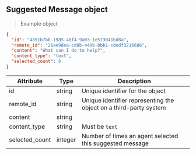 ## Suggested Message object

> Example object

```json
{
  "id": "4891b7bb-1985-48f4-9a03-1e573041bd8a",
  "remote_id": "26ae9dea-cd8b-449b-bbb1-cdedf3216686",
  "content": "What can I do to help?",
  "content_type": "text",
  "selected_count": 8
}
```

| Attribute      | Type     | Description |
| -------------- | -------- | ------------|
| id             | string   | Unique identifier for the object |
| remote_id      | string   | Unique identifier representing the object on a third-party system |
| content        | string   |  |
| content_type   | string   | Must be `text` |
| selected_count | integer | Number of times an agent selected this suggested message |
